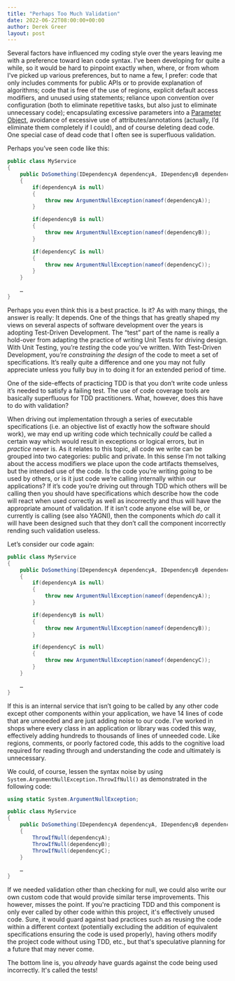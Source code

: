 ```yaml
---
title: "Perhaps Too Much Validation"
date: 2022-06-22T08:00:00+00:00
author: Derek Greer
layout: post
---
```


Several factors have influenced my coding style over the years leaving me with a preference toward lean code syntax. I’ve been developing for quite a while, so it would be hard to pinpoint exactly when, where, or from whom I’ve picked up various preferences, but to name a few, I prefer: code that only includes comments for public APIs or to provide explanation of algorithms; code that is free of the use of regions, explicit default access modifiers, and unused using statements; reliance upon convention over configuration (both to eliminate repetitive tasks, but also just to eliminate unnecessary code); encapsulating excessive parameters into a [Parameter Object](https://wiki.c2.com/?ParameterObject), avoidance of excessive use of attributes/annotations (actually, I’d eliminate them completely if I could), and of course deleting dead code. One special case of dead code that I often see is superfluous validation.

Perhaps you’ve seen code like this:

```csharp
public class MyService
{
    public DoSomething(IDependencyA dependencyA, IDependencyB dependencyB, IDependencyC dependencyC)
    {
        if(dependencyA is null)
        {
            throw new ArgumentNullException(nameof(dependencyA));
        }

        if(dependencyB is null)
        {
            throw new ArgumentNullException(nameof(dependencyB));
        }

        if(dependencyC is null)
        {
            throw new ArgumentNullException(nameof(dependencyC));
        }
    }

    …
}
```

Perhaps you even think this is a best practice. Is it? As with many things, the answer is really: It depends. One of the things that has greatly shaped my views on several aspects of software development over the years is adopting Test-Driven Development. The “test” part of the name is really a hold-over from adapting the practice of writing Unit Tests for driving design. With Unit Testing, you’re _testing_ the code you’ve written. With Test-Driven Development, you’re _constraining the design_ of the code to meet a set of specifications. It’s really quite a difference and one you may not fully appreciate unless you fully buy in to doing it for an extended period of time.

One of the side-effects of practicing TDD is that you don’t write code unless it’s needed to satisfy a failing test. The use of code coverage tools are basically superfluous for TDD practitioners. What, however, does this have to do with validation?

When driving out implementation through a series of executable specifications (i.e. an objective list of exactly how the software should work), we may end up writing code which technically _could_ be called a certain way which would result in exceptions or logical errors, but in _practice_ never is. As it relates to this topic, all code we write can be grouped into two categories: public and private. In this sense I’m not talking about the access modifiers we place upon the code artifacts themselves, but the intended use of the code. Is the code you’re writing going to be used by others, or is it just code we’re calling internally within our applications? If it’s code you’re driving out through TDD which others will be calling then you should have specifications which describe how the code will react when used correctly as well as incorrectly and thus will have the appropriate amount of validation. If it isn’t code anyone else will be, or currently is calling (see also YAGNI), then the components which _do_ call it will have been designed such that they don’t call the component incorrectly rending such validation useless.

Let’s consider our code again:

```csharp
public class MyService
{
    public DoSomething(IDependencyA dependencyA, IDependencyB dependencyB, IDependencyC dependencyC)
    {
        if(dependencyA is null)
        {
            throw new ArgumentNullException(nameof(dependencyA));
        }

        if(dependencyB is null)
        {
            throw new ArgumentNullException(nameof(dependencyB));
        }

        if(dependencyC is null)
        {
            throw new ArgumentNullException(nameof(dependencyC));
        }
    }

    …
}
```

If this is an internal service that isn’t going to be called by any other code except other components within your application, we have 14 lines of code that are unneeded and are just adding noise to our code. I’ve worked in shops where every class in an application or library was coded this way, effectively adding hundreds to thousands of lines of unneeded code. Like regions, comments, or poorly factored code, this adds to the cognitive load required for reading through and understanding the code and ultimately is unnecessary.

We could, of course, lessen the syntax noise by using `System.ArgumentNullException.ThrowIfNull()` as demonstrated in the following code:

```csharp
using static System.ArgumentNullException;

public class MyService
{
    public DoSomething(IDependencyA dependencyA, IDependencyB dependencyB, IDependencyC dependencyC)
    {
        ThrowIfNull(dependencyA);
        ThrowIfNull(dependencyB);
        ThrowIfNull(dependencyC);
    }

    …
}
```

If we needed validation other than checking for null, we could also write our own custom code that would provide similar terse improvements. This however, misses the point. If you're practicing TDD and this component is only ever called by other code within this project, it's effectively unused code. Sure, it would guard against bad practices such as reusing the code within a different context (potentially excluding the addition of equivalent specifications ensuring the code is used properly), having others modify the project code without using TDD, etc., but that's speculative planning for a future that may never come.

The bottom line is, you _already_ have guards against the code being used incorrectly. It's called the tests!
